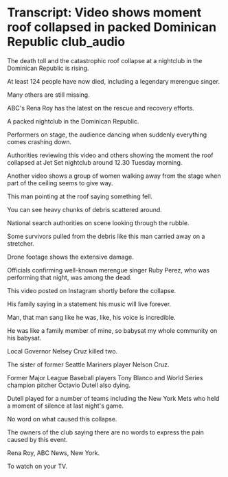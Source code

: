 # Transcript: Video shows moment roof collapsed in packed Dominican Republic club_audio

The death toll and the catastrophic roof collapse at a nightclub in the Dominican Republic is rising.

At least 124 people have now died, including a legendary merengue singer.

Many others are still missing.

ABC's Rena Roy has the latest on the rescue and recovery efforts.

A packed nightclub in the Dominican Republic.

Performers on stage, the audience dancing when suddenly everything comes crashing down.

Authorities reviewing this video and others showing the moment the roof collapsed at Jet Set nightclub around 12.30 Tuesday morning.

Another video shows a group of women walking away from the stage when part of the ceiling seems to give way.

This man pointing at the roof saying something fell.

You can see heavy chunks of debris scattered around.

National search authorities on scene looking through the rubble.

Some survivors pulled from the debris like this man carried away on a stretcher.

Drone footage shows the extensive damage.

Officials confirming well-known merengue singer Ruby Perez, who was performing that night, was among the dead.

This video posted on Instagram shortly before the collapse.

His family saying in a statement his music will live forever.

Man, that man sang like he was, like, his voice is incredible.

He was like a family member of mine, so babysat my whole community on his babysat.

Local Governor Nelsey Cruz killed two.

The sister of former Seattle Mariners player Nelson Cruz.

Former Major League Baseball players Tony Blanco and World Series champion pitcher Octavio Dutell also dying.

Dutell played for a number of teams including the New York Mets who held a moment of silence at last night's game.

No word on what caused this collapse.

The owners of the club saying there are no words to express the pain caused by this event.

Rena Roy, ABC News, New York.

To watch on your TV.
